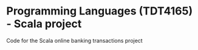 # Programming Languages (TDT4165) - Scala project
Code for the Scala online banking transactions project
